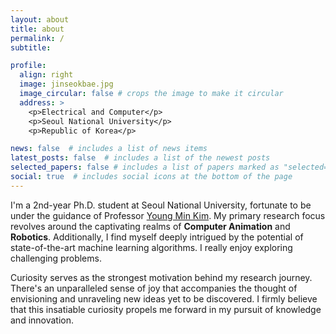 ```yaml
---
layout: about
title: about
permalink: /
subtitle: 

profile:
  align: right
  image: jinseokbae.jpg
  image_circular: false # crops the image to make it circular
  address: >
    <p>Electrical and Computer</p>
    <p>Seoul National University</p>
    <p>Republic of Korea</p>

news: false  # includes a list of news items
latest_posts: false  # includes a list of the newest posts
selected_papers: false # includes a list of papers marked as "selected={true}"
social: true  # includes social icons at the bottom of the page
---
```

I'm a 2nd-year Ph.D. student at Seoul National University, fortunate to be under the guidance of Professor [Young Min Kim](https://3d.snu.ac.kr/members/). 
My primary research focus revolves around the captivating realms of **Computer Animation** and **Robotics**. Additionally, I find myself deeply intrigued by the potential of state-of-the-art machine learning algorithms. I really enjoy exploring challenging problems.

Curiosity serves as the strongest motivation behind my research journey. There's an unparalleled sense of joy that accompanies the thought of envisioning and unraveling new ideas yet to be discovered. I firmly believe that this insatiable curiosity propels me forward in my pursuit of knowledge and innovation.